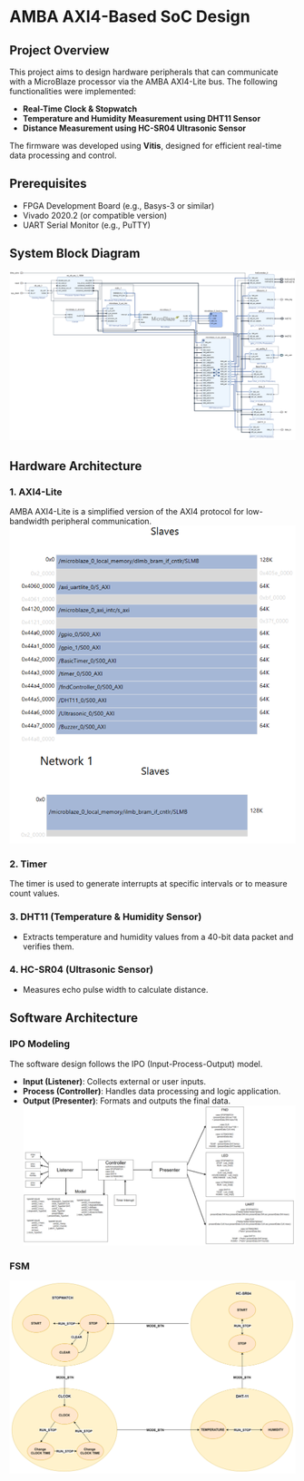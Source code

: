 # AMBA AXI4-Based SoC Design

## Project Overview
This project aims to design hardware peripherals that can communicate with a MicroBlaze processor via the AMBA AXI4-Lite bus. The following functionalities were implemented:

- **Real-Time Clock & Stopwatch**
- **Temperature and Humidity Measurement using DHT11 Sensor**
- **Distance Measurement using HC-SR04 Ultrasonic Sensor**

The firmware was developed using **Vitis**, designed for efficient real-time data processing and control.

## Prerequisites
- FPGA Development Board (e.g., Basys-3 or similar)
- Vivado 2020.2 (or compatible version)
- UART Serial Monitor (e.g., PuTTY)
  
## System Block Diagram
![System Block Diagram](image/block_diagram.png)

## Hardware Architecture
### 1. AXI4-Lite
AMBA AXI4-Lite is a simplified version of the AXI4 protocol for low-bandwidth peripheral communication.
![System Block Diagram](image/memory_map.png)

### 2. Timer
The timer is used to generate interrupts at specific intervals or to measure count values.

### 3. DHT11 (Temperature & Humidity Sensor)
- Extracts temperature and humidity values from a 40-bit data packet and verifies them.

### 4. HC-SR04 (Ultrasonic Sensor)
- Measures echo pulse width to calculate distance.

## Software Architecture
### IPO Modeling
The software design follows the IPO (Input-Process-Output) model.
- **Input (Listener)**: Collects external or user inputs.
- **Process (Controller)**: Handles data processing and logic application.
- **Output (Presenter)**: Formats and outputs the final data.
![System Block Diagram](image/ipo_model.png) 

### FSM
![System Block Diagram](image/fsm.png) 
